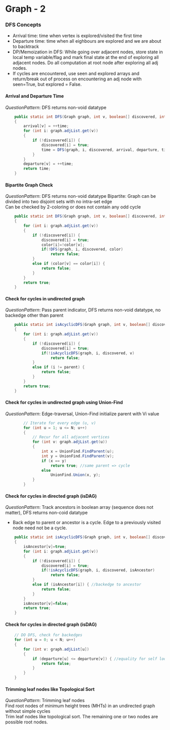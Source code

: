 # Graph - 2

### DFS Concepts
* Arrival time: time when vertex is explored/visited the first time
* Departure time: time when all eighbours are explored and we are about to backtrack
* DP/Memoization in DFS: While going over adjacent nodes, store state in local temp variable/flag and mark final state at the end of exploring all adjacent nodes. Do all computation at root node after exploring all adj nodes.
* If cycles are encountered, use seen and explored arrays and return/break out of process on encountering an adj node with seen=True, but explored = False.

#### Arrival and Departure Time
*QuestionPattern*: DFS returns non-void datatype
``` java
    public static int DFS(Graph graph, int v, boolean[] discovered, int[] arrival, int[] departure, int time)
    {        
        arrival[v] = ++time;
        for (int i: graph.adjList.get(v))
        {
            if (!discovered[i]) {
                discovered[i] = true;
                time = DFS(graph, i, discovered, arrival, departure, time);
            }
        }
        departure[v] = ++time; 
        return time;
    }
```    
#### Bipartite Graph Check
*QuestionPattern*: DFS returns non-void datatype
Bipartite: Graph can be divided into two disjoint sets with no intra-set edge  
Can be checked by 2-coloring or does not contain any odd cycle  
``` java
    public static int DFS(Graph graph, int v, boolean[] discovered, int[] color)
    {        
        for (int i: graph.adjList.get(v))
        {
            if (!discovered[i]) {
                discovered[i] = true;
                color[i]=!color[v];
                if(!DFS(graph, i, discovered, color)
                    return false;
            }
            else if (color[v] == color[i]) {
                return false;
            }
        }
        return true;
    }
```    

#### Check for cycles in undirected graph
*QuestionPattern*: Pass parent indicator, DFS returns non-void datatype, no backedge other than parent
``` java
    public static int isAcyclicDFS(Graph graph, int v, boolean[] discovered, int parent)
    {        
        for (int i: graph.adjList.get(v))
        {
            if (!discovered[i]) {
                discovered[i] = true;
                if(!isAcyclicDFS(graph, i, discovered, v)
                    return false;
            }
            else if (i != parent) {
                return false;
            }
        }
        return true;
    }
``` 
#### Check for cycles in undirected graph using Union-Find
*QuestionPattern*: Edge-traversal, Union-Find initialize parent with Vi value

```java
        // Iterate for every edge (u, v)
        for (int u = 1; u <= N; u++)
        {
            // Recur for all adjacent vertices
            for (int v: graph.adjList.get(u))
            {
                int x = UnionFind.FindParent(u);
                int y = UnionFind.FindParent(v);
                if (x == y) 
                    return true; //same parent => cycle  
                else 
                    UnionFind.Union(x, y);     
            }
        }
```

#### Check for cycles in directed graph (isDAG)
*QuestionPattern*: Track ancestors in boolean array (sequence does not matter), DFS returns non-coid datatype
* Back edge to parent or ancestor is a cycle. Edge to a previously visited node need not be a cycle.
``` java
    public static int isAcyclicDFS(Graph graph, int v, boolean[] discovered, boolean[] isAncestor)
    {        
        isAncestor[v]=true;
        for (int i: graph.adjList.get(v))
        {
            if (!discovered[i]) {
                discovered[i] = true;
                if(!isAcyclicDFS(graph, i, discovered, isAncestor)
                    return false;
            }
            else if (isAncestor[i]) { //backedge to ancestor
                return false;
            }
        }
        isAncestor[v]=false;
        return true;
    }
``` 
#### Check for cycles in directed graph (isDAG)
```java
    // DO DFS, check for backedges
    for (int u = 0; u < N; u++)
    {
        for (int v: graph.adjList[u])
        {
            if (departure[u] <= departure[v]) { //equality for self loop
                return false;
            }
        }
    }
```

#### Trimming leaf nodes like Topological Sort
*QuestionPattern*: Trimming leaf nodes \
Find root nodes of minimum height trees (MHTs) in an undirected graph without simple cycles \
Trim leaf nodes like topological sort. The remaining one or two nodes are possible root nodes.
